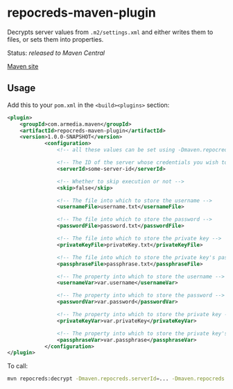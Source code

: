 repocreds-maven-plugin
=====================

Decrypts server values from `.m2/settings.xml` and either writes them to files, or sets them into properties.

Status: *released to Maven Central*

[Maven site](http://davidmoten.github.io/decrypt-maven-plugin/index.html)

Usage
------------

Add this to your `pom.xml` in the `<build><plugins>` section:

```xml
<plugin>
	<groupId>com.armedia.maven</groupId>
	<artifactId>repocreds-maven-plugin</artifactId>
	<version>1.0.0-SNAPSHOT</version>
			<configuration>
				<!-- all these values can be set using -Dmaven.repocreds.<valueName> -->

				<!-- The ID of the server whose credentials you wish to decrypt -->
				<serverId>some-server-id</serverId>

				<!-- Whether to skip execution or not -->
				<skip>false</skip>

				<!-- The file into which to store the username -->
				<usernameFile>username.txt</usernameFile>

				<!-- The file into which to store the password -->
				<passwordFile>password.txt</passwordFile>

				<!-- The file into which to store the private key -->
				<privateKeyFile>privateKey.txt</privateKeyFile>

				<!-- The file into which to store the private key's passphrase -->
				<passphraseFile>passphrase.txt</passphraseFile>

				<!-- The property into which to store the username -->
				<usernameVar>var.username</usernameVar>

				<!-- The property into which to store the password -->
				<passwordVar>var.password</passwordVar>

				<!-- The property into which to store the private key -->
				<privateKeyVar>var.privateKey</privateKeyVar>

				<!-- The property into which to store the private key's passphrase -->
				<passphraseVar>var.passphrase</passphraseVar>
			</configuration>
</plugin>
```

To call:

```bash
mvn repocreds:decrypt -Dmaven.repocreds.serverId=... -Dmaven.repocreds.usernameFile=username.txt ...
```

